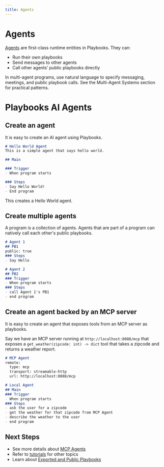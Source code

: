 ```yaml
---
title: Agents
---
```


# Agents

[Agents](index.md) are first-class runtime entities in Playbooks. They can:

- Run their own playbooks
- Send messages to other agents
- Call other agents’ public playbooks directly

In multi-agent programs, use natural language to specify messaging, meetings, and public playbook calls. See the Multi-Agent Systems section for practical patterns.

# Playbooks AI Agents

## Create an agent
It is easy to create an AI agent using Playbooks.

```md
# Hello World Agent
This is a simple agent that says hello world.

## Main

### Trigger
- When program starts

### Steps
- Say Hello World!
- End program
```

This creates a Hello World agent.

## Create multiple agents
A program is a collection of agents. Agents that are part of a program can natively call each other's public playbooks.

```md
# Agent 1
## PB1
public: true
### Steps
- Say Hello

# Agent 2
## PB2
### Trigger
- When program starts
### Steps
- call Agent 1's PB1
- end program
```

## Create an agent backed by an MCP server
It is easy to create an agent that exposes tools from an MCP server as playbooks.

Say we have an MCP server running at `http://localhost:8088/mcp` that exposes a `get_weather(zipcode: int) -> dict` tool that takes a zipcode and returns a weather report.

```md
# MCP Agent
remote:
  type: mcp
  transport: streamable-http
  url: http://localhost:8088/mcp

# Local Agent
## Main
### Trigger
- When program starts
### Steps
- ask the user for a zipcode
- get the weather for that zipcode from MCP Agent
- describe the weather to the user
- end program
```

## Next Steps
- See more details about [MCP Agents](mcp-agent.md)
- Refer to [tutorials](../tutorials/index.md) for other topics
 - Learn about [Exported and Public Playbooks](exported-and-public-playbooks.md)
